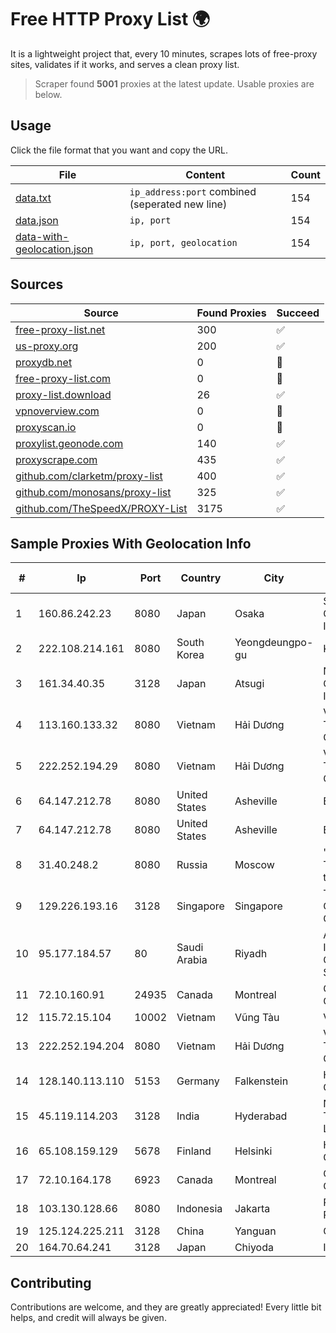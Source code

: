 
# Free HTTP Proxy List 🌍

It is a lightweight project that, every 10 minutes, scrapes lots of free-proxy sites, validates if it works, and serves a clean proxy list.


> Scraper found **5001** proxies at the latest update. Usable proxies are below.

## Usage

Click the file format that you want and copy the URL.


|File|Content|Count|
|----|-------|-----|
|[data.txt](https://raw.githubusercontent.com/themiralay/Proxy-List-World/master/data.txt)|`ip_address:port` combined (seperated new line)|154|
|[data.json](https://raw.githubusercontent.com/themiralay/Proxy-List-World/master/data.json)|`ip, port`|154|
|[data-with-geolocation.json](https://raw.githubusercontent.com/themiralay/Proxy-List-World/master/data-with-geolocation.json)|`ip, port, geolocation`|154|

## Sources

|Source|Found Proxies|Succeed|
|------|-------------|-------|
|[free-proxy-list.net](https://free-proxy-list.net)|300|✅|
|[us-proxy.org](https://www.us-proxy.org)|200|✅|
|[proxydb.net](http://proxydb.net)|0|🚫|
|[free-proxy-list.com](https://free-proxy-list.com/?page=&port=&type%5B%5D=http&type%5B%5D=https&up_time=0&search=Search)|0|🚫|
|[proxy-list.download](https://www.proxy-list.download/HTTP)|26|✅|
|[vpnoverview.com](https://vpnoverview.com/privacy/anonymous-browsing/free-proxy-servers)|0|🚫|
|[proxyscan.io](https://www.proxyscan.io)|0|🚫|
|[proxylist.geonode.com](https://proxylist.geonode.com/api/proxy-list?limit=300&page=1&sort_by=lastChecked&sort_type=desc&protocols=http,https)|140|✅|
|[proxyscrape.com](https://api.proxyscrape.com/v2/?request=displayproxies&protocol=http&timeout=10000&country=all&ssl=all&anonymity=all)|435|✅|
|[github.com/clarketm/proxy-list](https://raw.githubusercontent.com/clarketm/proxy-list/master/proxy-list-raw.txt)|400|✅|
|[github.com/monosans/proxy-list](https://raw.githubusercontent.com/monosans/proxy-list/main/proxies/http.txt)|325|✅|
|[github.com/TheSpeedX/PROXY-List](https://raw.githubusercontent.com/TheSpeedX/PROXY-List/master/http.txt)|3175|✅|


## Sample Proxies With Geolocation Info

|#|Ip|Port|Country|City|Internet Service Provider|
|-|--|----|-------|----|-------------------------|
|1|160.86.242.23|8080|Japan|Osaka|Sony Network Communications Inc|
|2|222.108.214.161|8080|South Korea|Yeongdeungpo-gu|Korea Telecom|
|3|161.34.40.35|3128|Japan|Atsugi|NTT PC Communications, Inc.|
|4|113.160.133.32|8080|Vietnam|Hải Dương|VietNam Post and Telecom Corporation|
|5|222.252.194.29|8080|Vietnam|Hải Dương|VietNam Post and Telecom Corporation|
|6|64.147.212.78|8080|United States|Asheville|ERC Broadband|
|7|64.147.212.78|8080|United States|Asheville|ERC Broadband|
|8|31.40.248.2|8080|Russia|Moscow|"Cloud Technologies" LLC trading as Cloud.ru|
|9|129.226.193.16|3128|Singapore|Singapore|Tencent Cloud Computing (Beijing) Co|
|10|95.177.184.57|80|Saudi Arabia|Riyadh|ARABIAN INTERNET & COMMUNICATIONS SERVICES CO.LTD|
|11|72.10.160.91|24935|Canada|Montreal|GloboTech Communications|
|12|115.72.15.104|10002|Vietnam|Vũng Tàu|VIETELmetro|
|13|222.252.194.204|8080|Vietnam|Hải Dương|VietNam Post and Telecom Corporation|
|14|128.140.113.110|5153|Germany|Falkenstein|Hetzner Online GmbH|
|15|45.119.114.203|3128|India|Hyderabad|Netrun Technologies PVT LTD|
|16|65.108.159.129|5678|Finland|Helsinki|Hetzner Online GmbH|
|17|72.10.164.178|6923|Canada|Montreal|GloboTech Communications|
|18|103.130.128.66|8080|Indonesia|Jakarta|PT. Eka Mas Republik|
|19|125.124.225.211|3128|China|Yanguan|Chinanet|
|20|164.70.64.241|3128|Japan|Chiyoda|InfoSphere|



## Contributing

Contributions are welcome, and they are greatly appreciated! Every
little bit helps, and credit will always be given.


